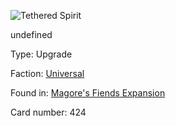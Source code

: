 
![Tethered Spirit](https://warhammerunderworlds.com/wp-content/uploads/sites/6/2018/03/424_ENG.png)

undefined

Type: Upgrade

Faction: [Universal](/factions/universal.md)

Found in: [Magore's Fiends Expansion](/locations/magores-fiends-expansion.md)

Card number: 424
